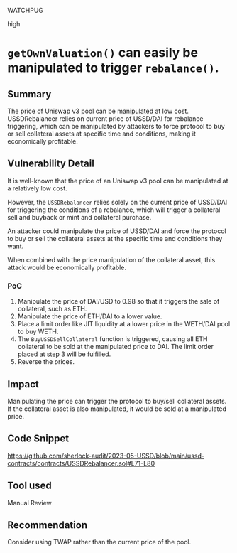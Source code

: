 WATCHPUG

high

# `getOwnValuation()` can easily be manipulated to trigger `rebalance()`.

## Summary

The price of Uniswap v3 pool can be manipulated at low cost. USSDRebalancer relies on current price of USSD/DAI for rebalance triggering, which can be manipulated by attackers to force protocol to buy or sell collateral assets at specific time and conditions, making it economically profitable.

## Vulnerability Detail

It is well-known that the price of an Uniswap v3 pool can be manipulated at a relatively low cost.

However, the `USSDRebalancer` relies solely on the current price of USSD/DAI for triggering the conditions of a rebalance, which will trigger a collateral sell and buyback or mint and collateral purchase.

An attacker could manipulate the price of USSD/DAI and force the protocol to buy or sell the collateral assets at the specific time and conditions they want.

When combined with the price manipulation of the collateral asset, this attack would be economically profitable.

### PoC

1. Manipulate the price of DAI/USD to 0.98 so that it triggers the sale of collateral, such as ETH.
2. Manipulate the price of ETH/DAI to a lower value. 
3. Place a limit order like JIT liquidity at a lower price in the WETH/DAI pool to buy WETH.
4. The `BuyUSSDSellCollateral` function is triggered, causing all ETH collateral to be sold at the manipulated price to DAI. The limit order placed at step 3 will be fulfilled.
5. Reverse the prices.

## Impact

Manipulating the price can trigger the protocol to buy/sell collateral assets. If the collateral asset is also manipulated, it would be sold at a manipulated price.

## Code Snippet

https://github.com/sherlock-audit/2023-05-USSD/blob/main/ussd-contracts/contracts/USSDRebalancer.sol#L71-L80

## Tool used

Manual Review

## Recommendation

Consider using TWAP rather than the current price of the pool.